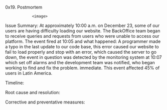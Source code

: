0x19. Postmortem

                <image>

Issue Summary:
At approximately 10:00 a.m. on December 23, some of our users are having difficulty loading our website. The BackOffice team began to receive queries and requests from users who were unable to access our platform. The event fired at 10:05 and what happened: A programmer made a typo in the last update to our code base, this error caused our website to fail to load properly and stop with an error, which caused the server to go down, the event in question was detected by the monitoring system at 10:07 which set off alarms and the development team was notified, who began working to find and fix the problem. immediate. This event affected 45% of users in Latin America.

Timeline:


Root cause and resolution:


Corrective and preventative measures: